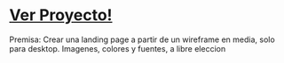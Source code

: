 # <a href="https://landing-desktop-only-nucba-challenge3.vercel.app/" rel="nofollow">Ver Proyecto!</a>

Premisa:
Crear una landing page a partir de un wireframe en media, solo para desktop. Imagenes, colores y fuentes, a libre eleccion
